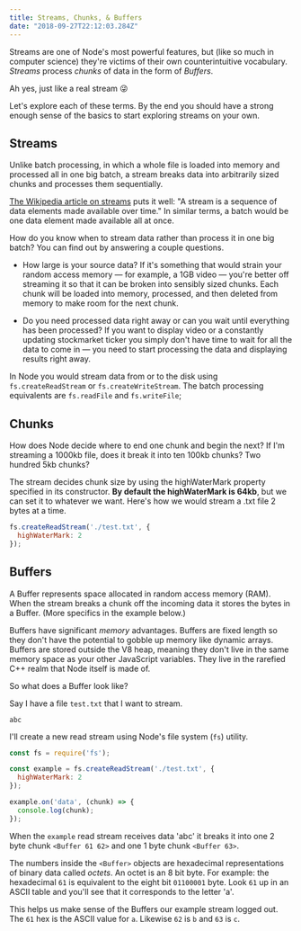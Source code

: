 ```yaml
---
title: Streams, Chunks, & Buffers
date: "2018-09-27T22:12:03.284Z"
---
```


Streams are one of Node's most powerful features, but (like so much in computer science) they're victims of their own counterintuitive vocabulary. *Streams* process *chunks* of data in the form of *Buffers*.

Ah yes, just like a real stream 😜

Let's explore each of these terms. By the end you should have a strong enough sense of the basics to start exploring streams on your own.

## Streams
Unlike batch processing, in which a whole file is loaded into memory and processed all in one big batch, a stream breaks data into arbitrarily sized chunks and processes them sequentially.

[The Wikipedia article on streams](https://en.wikipedia.org/wiki/Stream_(computing)) puts it well: "A stream is a sequence of data elements made available over time." In similar terms, a batch would be one data element made available all at once.

How do you know when to stream data rather than process it in one big batch? You can find out by answering a couple questions.

* How large is your source data? If it's something that would strain your random access memory — for example, a 1GB video — you're better off streaming it so that it can be broken into sensibly sized chunks. Each chunk will be loaded into memory, processed, and then deleted from memory to make room for the next chunk.

* Do you need processed data right away or can you wait until everything has been processed? If you want to display video or a constantly updating stockmarket ticker you simply don't have time to wait for all the data to come in — you need to start processing the data and displaying results right away.

In Node you would stream data from or to the disk using `fs.createReadStream` or `fs.createWriteStream`. The batch processing equivalents are `fs.readFile` and `fs.writeFile`;

## Chunks
How does Node decide where to end one chunk and begin the next? If I'm streaming a 1000kb file, does it break it into ten 100kb chunks? Two hundred 5kb chunks?

The stream decides chunk size by using the highWaterMark property specified in its constructor. **By default the highWaterMark is 64kb**, but we can set it to whatever we want. Here's how we would stream a .txt file 2 bytes at a time.

```javascript
fs.createReadStream('./test.txt', {
  highWaterMark: 2
});
```
## Buffers
A Buffer represents space allocated in random access memory (RAM). When the stream breaks a chunk off the incoming data it stores the bytes in a Buffer. (More specifics in the example below.)

Buffers have significant *memory* advantages. Buffers are fixed length so they don't have the potential to gobble up memory like dynamic arrays. Buffers are stored outside the V8 heap, meaning they don't live in the same memory space as your other JavaScript variables. They live in the rarefied C++ realm that Node itself is made of.

So what does a Buffer look like?

Say I have a file `test.txt` that I want to stream.
```
abc
```
I'll create a new read stream using Node's file system (`fs`) utility.
```javascript
const fs = require('fs');

const example = fs.createReadStream('./test.txt', {
  highWaterMark: 2
});

example.on('data', (chunk) => {
  console.log(chunk);
});
```
When the `example` read stream receives data 'abc' it breaks it into one 2 byte chunk `<Buffer 61 62>` and one 1 byte chunk `<Buffer 63>`.

The numbers inside the `<Buffer>` objects are hexadecimal representations of binary data called *octets*. An octet is an 8 bit byte. For example: the hexadecimal `61` is equivalent to the eight bit `01100001` byte. Look `61` up in an ASCII table and you'll see that it corresponds to the letter 'a'.

This helps us make sense of the Buffers our example stream logged out. The `61` hex is the ASCII value for `a`. Likewise `62` is `b` and `63` is `c`.